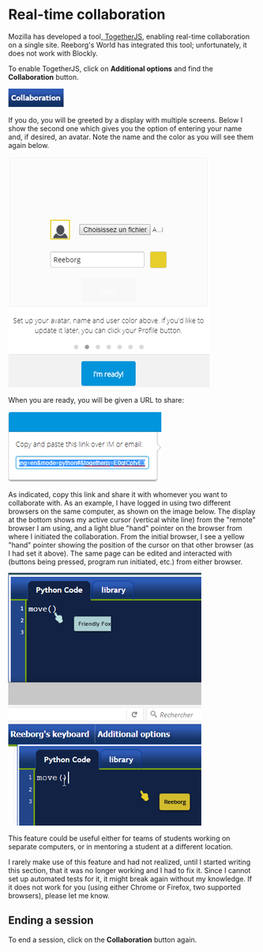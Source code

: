 # Real-time collaboration

Mozilla has developed a tool,[ TogetherJS](https://togetherjs.com/), enabling real-time collaboration on a single site. Reeborg's World has integrated this tool; unfortunately, it does not work with Blockly.

To enable TogetherJS, click on **Additional options** and find the **Collaboration** button.

![](/assets/collaboration.png)

If you do, you will be greeted by a display with multiple screens. Below I show the second one which gives you the option of entering your name and, if desired, an avatar.  Note the name and the color as you will see them again below.

![](/assets/collaboration3.png)

When you are ready, you will be given a URL to share:

![](/assets/collaboration2.png)

As indicated, copy this link and share it with whomever you want to collaborate with.  As an example, I have logged in using two different browsers on the same computer, as shown on the image below. The display at the bottom shows my active cursor \(vertical white line\) from the "remote" browser I am using, and a light blue "hand" pointer on the browser from where I initiated the collaboration.  From the initial browser, I see a yellow "hand" pointer showing the position of the cursor on that other browser \(as I had set it above\). The same page can be edited and interacted with \(buttons being pressed, program run initiated, etc.\) from either browser.

![](/assets/collaboration4.png)

This feature could be useful either for teams of students working on separate computers, or in mentoring a student at a different location.

I rarely make use of this feature and had not realized, until I started writing this section, that it was no longer working and I had to fix it. Since I cannot set up automated tests for it, it might break again without my knowledge. If it does not work for you \(using either Chrome or Firefox, two supported browsers\), please let me know.

## Ending a session

To end a session, click on the **Collaboration** button again.

